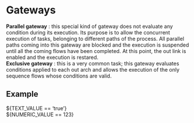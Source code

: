 # Gateways

**Parallel gateway** : this special kind of gateway does not evaluate any condition during its execution. Its purpose is to allow the concurrent execution of tasks, belonging to different paths of the process. All parallel paths coming into this gateway are blocked and the execution is suspended until all the coming flows have been completed. At this point, the out link is enabled and the execution is restared.  
**Exclusive gateway** : this is a very common task; this gateway evaluates conditions applied to each out arch and allows the execution of the only sequence flows whose conditions are valid.

## Example

${TEXT\_VALUE == ‘true’}  
${NUMERIC\_VALUE == 123}

